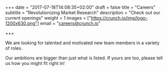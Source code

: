 +++
date = "2017-07-18T14:08:35+02:00"
draft = false
title = "Careers"
subtitle = "Revolutionizing Market Research"
description = "Check out our current openings"
weight = 1
images = ["https://crunch.io/img/logo-1200x630.png"]
email = "careers@crunch.io"


+++

We are looking for talented and motivated new team members in a variety of roles. 

Our ambitions are bigger than just what is listed. If yours are too, please tell us how you might fit right in!